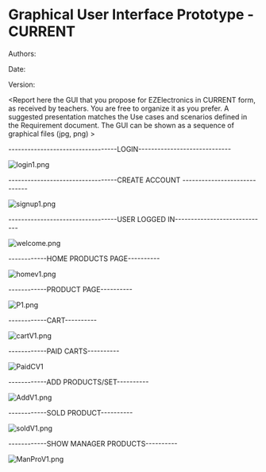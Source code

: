# Graphical User Interface Prototype - CURRENT

Authors:

Date:

Version:

\<Report here the GUI that you propose for EZElectronics in CURRENT form, as received by teachers. You are free to organize it as you prefer. A suggested presentation matches the Use cases and scenarios defined in the Requirement document. The GUI can be shown as a sequence of graphical files (jpg, png) >


----------------------------------LOGIN-----------------------------

![login1.png](./diagrams/v1/gui_v1/login1.png)


----------------------------------CREATE ACCOUNT -----------------------------

![signup1.png](./diagrams/v1/gui_v1/signup1.png)


----------------------------------USER LOGGED IN-----------------------------

![welcome.png](./diagrams/v1/gui_v1/welcome.png)



------------HOME PRODUCTS PAGE----------

![homev1.png](./diagrams/v1/gui_v1/homeV1.png)


------------PRODUCT PAGE----------

![P1.png](./diagrams/v1/gui_v1/P1.png)


------------CART----------

![cartV1.png](./diagrams/v1/gui_v1/CartV1.png)


------------PAID CARTS----------

![PaidCV1](./diagrams/v1/gui_v1/PaidCV1.png)


------------ADD PRODUCTS/SET----------

![AddV1.png](./diagrams/v1/gui_v1/AddV1.png)


------------SOLD PRODUCT----------

![soldV1.png](./diagrams/v1/gui_v1/soldV1.png)


------------SHOW MANAGER PRODUCTS----------

![ManProV1.png](./diagrams/v1/gui_v1/ManProV1.png)